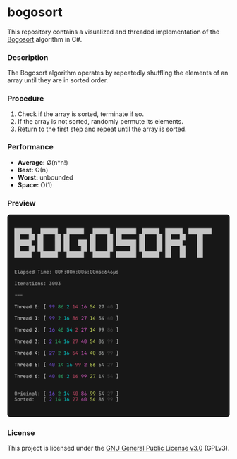 
# bogosort
This repository contains a visualized and threaded implementation of the [Bogosort](https://en.wikipedia.org/wiki/Bogosort) algorithm in C#.

### Description
The Bogosort algorithm operates by repeatedly shuffling the elements of an array until they are in sorted order.

### Procedure
1. Check if the array is sorted, terminate if so.
2. If the array is not sorted, randomly permute its elements.
3. Return to the first step and repeat until the array is sorted.

### Performance
* **Average:** Ø(n*n!)
* **Best:** Ω(n)
* **Worst:** unbounded
* **Space:** O(1)

### Preview
<p align="center">
  <img src="assets/bogosort.png" style="max-width: 100%;">
</p>

### License
This project is licensed under the [GNU General Public License v3.0](LICENSE) (GPLv3).
